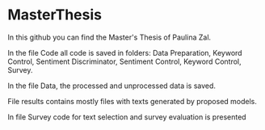 # MasterThesis


In this github you can find the Master's Thesis of Paulina Zal.

In the file Code all code is saved in folders: Data Preparation, Keyword Control, Sentiment Discriminator, Sentiment Control, Keyword Control, Survey.

In the file Data, the processed and unprocessed data is saved.

File results contains mostly files with texts generated by proposed models.

In file Survey code for text selection and survey evaluation is presented
